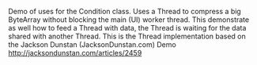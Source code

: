 Demo of uses for the Condition class. Uses a Thread to compress a big ByteArray without blocking the main (UI) worker thread.
This demonstrate as well how to feed a Thread with data, the Thread is waiting for the data shared with another Thread.
This is the Thread implementation based on the Jackson Dunstan (JacksonDunstan.com) Demo
http://jacksondunstan.com/articles/2459